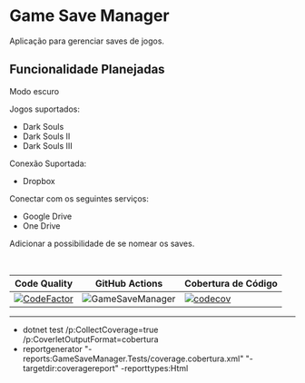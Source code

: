 # Game Save Manager
Aplicação para gerenciar saves de jogos.
<br/>

## Funcionalidade Planejadas

Modo escuro

Jogos suportados:
  - Dark Souls
  - Dark Souls II
  - Dark Souls III

Conexão Suportada:
  - Dropbox

Conectar com os seguintes serviços:
  - Google Drive
  - One Drive

Adicionar a possibilidade de se nomear os saves.

<br/>


|Code Quality|GitHub Actions|Cobertura de Código|
|------------|--------------|-------------------|
|[![CodeFactor](https://www.codefactor.io/repository/github/luca16s/gamesavemanager/badge)](https://www.codefactor.io/repository/github/luca16s/gamesavemanager)|![GameSaveManager](https://github.com/luca16s/GameSaveManager/workflows/GameSaveManager/badge.svg?branch=main)|[![codecov](https://codecov.io/gh/luca16s/GameSaveManager/branch/main/graph/badge.svg?token=JJZ0NA89BJ)](https://codecov.io/gh/luca16s/GameSaveManager)|

---
- dotnet test /p:CollectCoverage=true /p:CoverletOutputFormat=cobertura
- reportgenerator "-reports:GameSaveManager.Tests/coverage.cobertura.xml" "-targetdir:coveragereport" -reporttypes:Html
